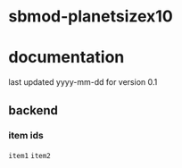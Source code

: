 # sbmod-planetsizex10
# documentation
last updated yyyy-mm-dd for version 0.1

## backend
### item ids
`item1`
`item2`
